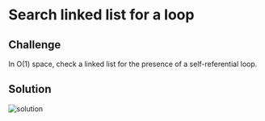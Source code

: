 # Search linked list for a loop

## Challenge
In O(1) space, check a linked list for the presence of a self-referential loop.

## Solution
![solution](https://github.com/dsnowb/data-structures-and-algorithms/blob/ll-find-loop/assets/0-ll_find_loop.jpg)
